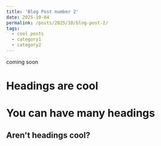 ```yaml
---
title: 'Blog Post number 2'
date: 2025-10-04
permalink: /posts/2025/10/blog-post-2/
tags:
  - cool posts
  - category1
  - category2
---
```


coming soon

Headings are cool
======

You can have many headings
======

Aren't headings cool?
------
